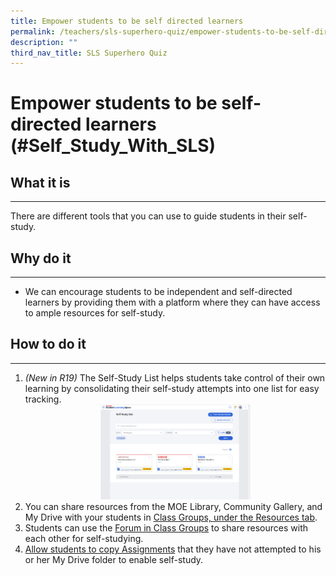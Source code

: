 ```yaml
---
title: Empower students to be self directed learners
permalink: /teachers/sls-superhero-quiz/empower-students-to-be-self-directed-learners/
description: ""
third_nav_title: SLS Superhero Quiz
---
```

<h1 class="page-title">Empower students to be self-directed learners (#Self_Study_With_SLS)</h1>
<div>
<h2>What it is</h2>
<hr>
<p>There are different tools that you can use to guide students in their self-study.</p>
  
  <h2>Why do it</h2>
  <hr>
  <ul>
    <li>We can encourage students to be independent and self-directed learners by providing them with a platform where they can have access to ample resources for self-study.</li>
  </ul>

  <h2>How to do it</h2>
  <hr>
  <ol>
    <li><i>(New in R19)</i> The Self-Study List helps students take control of their own learning by consolidating their self-study attempts into one list for easy tracking.</li>
    <div style="text-align:center;">
      <a target="_blank" href="/images/2Teacher/Marcomms/SLS%20Superhero%20Quiz/Empower.png"> <img width="50%" src="/images/2Teacher/Marcomms/SLS%20Superhero%20Quiz/Empower.png"></a>
    </div>
    <li>You can share resources from the MOE Library, Community Gallery, and My Drive with your students in <a target="_blank" href="https://www.learning.moe.edu.sg/sls/students/user-guide/vle/student/ClassGroups/AboutGroupResources.html">Class Groups, under the Resources tab</a>.</li>
    <li>Students can use the <a target="_blank" href="https://www.learning.moe.edu.sg/sls/teachers/user-guide/vle/teacher/ClassGroupManagement/AboutForum.html">Forum in Class Groups</a> to share resources with each other for self-studying.</li>
    <li><a target="_blank" href="https://www.learning.moe.edu.sg/sls/teachers/user-guide/vle/teacher/AssignmentFeedback/CopyAssignment.html">Allow students to copy Assignments</a> that they have not attempted to his or her My Drive folder to enable self-study.</li>
  </ol>
</div>